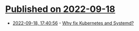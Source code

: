# [Published on 2022-09-18](index.md)

* [2022-09-18, 17:40:56](https://lobste.rs/s/dwui6j/why_fix_kubernetes_systemd) - [Why fix Kubernetes and Systemd?](https://medium.com/@kris-nova/why-fix-kubernetes-and-systemd-782840e50104)
